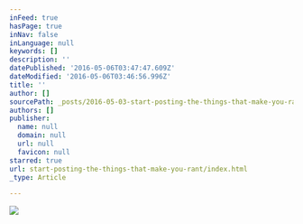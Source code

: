 ```yaml
---
inFeed: true
hasPage: true
inNav: false
inLanguage: null
keywords: []
description: ''
datePublished: '2016-05-06T03:47:47.609Z'
dateModified: '2016-05-06T03:46:56.996Z'
title: ''
author: []
sourcePath: _posts/2016-05-03-start-posting-the-things-that-make-you-rant.md
authors: []
publisher:
  name: null
  domain: null
  url: null
  favicon: null
starred: true
url: start-posting-the-things-that-make-you-rant/index.html
_type: Article

---
```

![](https://the-grid-user-content.s3-us-west-2.amazonaws.com/2172e1fe-d399-45b4-9786-f8c79906c88d.jpg)